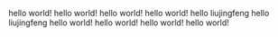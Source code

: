 hello world!
hello world!
hello world!
hello world!
hello liujingfeng
hello liujingfeng
hello world!
hello world!
hello world!
hello world!
